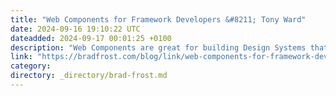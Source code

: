 ```yaml
---
title: "Web Components for Framework Developers &#8211; Tony Ward"
date: 2024-09-16 19:10:22 UTC
dateadded: 2024-09-17 00:01:25 +0100
description: "Web Components are great for building Design Systems that need to work across multiple frameworks. If you’ve been working in framework-land for quite some time now, you may find some topics confusing at first. Web Components for Framework Developers by […]"
link: "https://bradfrost.com/blog/link/web-components-for-framework-developers-tony-ward/"
category:
directory: _directory/brad-frost.md
---
```

